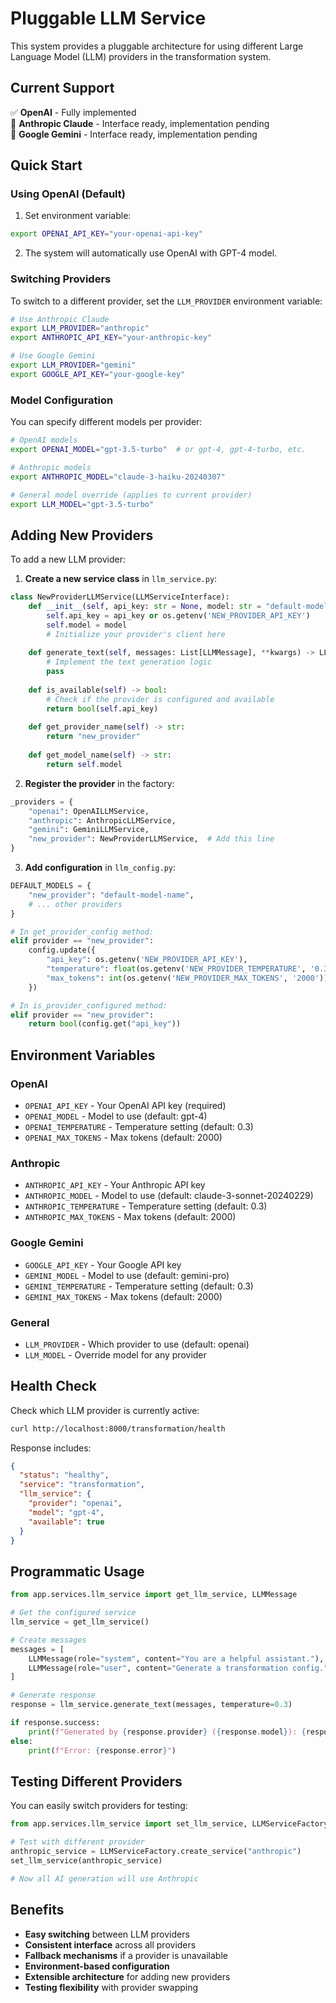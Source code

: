 # Pluggable LLM Service

This system provides a pluggable architecture for using different Large Language Model (LLM) providers in the transformation system.

## Current Support

✅ **OpenAI** - Fully implemented  
🚧 **Anthropic Claude** - Interface ready, implementation pending  
🚧 **Google Gemini** - Interface ready, implementation pending  

## Quick Start

### Using OpenAI (Default)

1. Set environment variable:
```bash
export OPENAI_API_KEY="your-openai-api-key"
```

2. The system will automatically use OpenAI with GPT-4 model.

### Switching Providers

To switch to a different provider, set the `LLM_PROVIDER` environment variable:

```bash
# Use Anthropic Claude
export LLM_PROVIDER="anthropic"
export ANTHROPIC_API_KEY="your-anthropic-key"

# Use Google Gemini  
export LLM_PROVIDER="gemini"
export GOOGLE_API_KEY="your-google-key"
```

### Model Configuration

You can specify different models per provider:

```bash
# OpenAI models
export OPENAI_MODEL="gpt-3.5-turbo"  # or gpt-4, gpt-4-turbo, etc.

# Anthropic models
export ANTHROPIC_MODEL="claude-3-haiku-20240307"

# General model override (applies to current provider)
export LLM_MODEL="gpt-3.5-turbo"
```

## Adding New Providers

To add a new LLM provider:

1. **Create a new service class** in `llm_service.py`:

```python
class NewProviderLLMService(LLMServiceInterface):
    def __init__(self, api_key: str = None, model: str = "default-model"):
        self.api_key = api_key or os.getenv('NEW_PROVIDER_API_KEY')
        self.model = model
        # Initialize your provider's client here
    
    def generate_text(self, messages: List[LLMMessage], **kwargs) -> LLMResponse:
        # Implement the text generation logic
        pass
    
    def is_available(self) -> bool:
        # Check if the provider is configured and available
        return bool(self.api_key)
    
    def get_provider_name(self) -> str:
        return "new_provider"
    
    def get_model_name(self) -> str:
        return self.model
```

2. **Register the provider** in the factory:

```python
_providers = {
    "openai": OpenAILLMService,
    "anthropic": AnthropicLLMService,
    "gemini": GeminiLLMService,
    "new_provider": NewProviderLLMService,  # Add this line
}
```

3. **Add configuration** in `llm_config.py`:

```python
DEFAULT_MODELS = {
    "new_provider": "default-model-name",
    # ... other providers
}

# In get_provider_config method:
elif provider == "new_provider":
    config.update({
        "api_key": os.getenv('NEW_PROVIDER_API_KEY'),
        "temperature": float(os.getenv('NEW_PROVIDER_TEMPERATURE', '0.3')),
        "max_tokens": int(os.getenv('NEW_PROVIDER_MAX_TOKENS', '2000')),
    })

# In is_provider_configured method:
elif provider == "new_provider":
    return bool(config.get("api_key"))
```

## Environment Variables

### OpenAI
- `OPENAI_API_KEY` - Your OpenAI API key (required)
- `OPENAI_MODEL` - Model to use (default: gpt-4)
- `OPENAI_TEMPERATURE` - Temperature setting (default: 0.3)
- `OPENAI_MAX_TOKENS` - Max tokens (default: 2000)

### Anthropic
- `ANTHROPIC_API_KEY` - Your Anthropic API key
- `ANTHROPIC_MODEL` - Model to use (default: claude-3-sonnet-20240229)
- `ANTHROPIC_TEMPERATURE` - Temperature setting (default: 0.3)
- `ANTHROPIC_MAX_TOKENS` - Max tokens (default: 2000)

### Google Gemini
- `GOOGLE_API_KEY` - Your Google API key
- `GEMINI_MODEL` - Model to use (default: gemini-pro)
- `GEMINI_TEMPERATURE` - Temperature setting (default: 0.3)
- `GEMINI_MAX_TOKENS` - Max tokens (default: 2000)

### General
- `LLM_PROVIDER` - Which provider to use (default: openai)
- `LLM_MODEL` - Override model for any provider

## Health Check

Check which LLM provider is currently active:

```bash
curl http://localhost:8000/transformation/health
```

Response includes:
```json
{
  "status": "healthy",
  "service": "transformation",
  "llm_service": {
    "provider": "openai",
    "model": "gpt-4",
    "available": true
  }
}
```

## Programmatic Usage

```python
from app.services.llm_service import get_llm_service, LLMMessage

# Get the configured service
llm_service = get_llm_service()

# Create messages
messages = [
    LLMMessage(role="system", content="You are a helpful assistant."),
    LLMMessage(role="user", content="Generate a transformation config.")
]

# Generate response
response = llm_service.generate_text(messages, temperature=0.3)

if response.success:
    print(f"Generated by {response.provider} ({response.model}): {response.content}")
else:
    print(f"Error: {response.error}")
```

## Testing Different Providers

You can easily switch providers for testing:

```python
from app.services.llm_service import set_llm_service, LLMServiceFactory

# Test with different provider
anthropic_service = LLMServiceFactory.create_service("anthropic")
set_llm_service(anthropic_service)

# Now all AI generation will use Anthropic
```

## Benefits

- **Easy switching** between LLM providers
- **Consistent interface** across all providers
- **Fallback mechanisms** if a provider is unavailable
- **Environment-based configuration** 
- **Extensible architecture** for adding new providers
- **Testing flexibility** with provider swapping